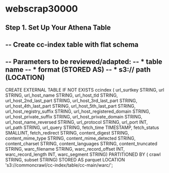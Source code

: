 # webscrap30000


## Step 1. Set Up Your Athena Table

-- Create cc-index table with flat schema
--
-- Parameters to be reviewed/adapted:
--  * table name
--  * format (STORED AS)
--  * s3:// path (LOCATION)
--
CREATE EXTERNAL TABLE IF NOT EXISTS ccindex (
  url_surtkey                   STRING,
  url                           STRING,
  url_host_name                 STRING,
  url_host_tld                  STRING,
  url_host_2nd_last_part        STRING,
  url_host_3rd_last_part        STRING,
  url_host_4th_last_part        STRING,
  url_host_5th_last_part        STRING,
  url_host_registry_suffix      STRING,
  url_host_registered_domain    STRING,
  url_host_private_suffix       STRING,
  url_host_private_domain       STRING,
  url_host_name_reversed        STRING,
  url_protocol                  STRING,
  url_port                      INT,
  url_path                      STRING,
  url_query                     STRING,
  fetch_time                    TIMESTAMP,
  fetch_status                  SMALLINT,
  fetch_redirect                STRING,
  content_digest                STRING,
  content_mime_type             STRING,
  content_mime_detected         STRING,
  content_charset               STRING,
  content_languages             STRING,
  content_truncated             STRING,
  warc_filename                 STRING,
  warc_record_offset            INT,
  warc_record_length            INT,
  warc_segment                  STRING)
PARTITIONED BY (
  crawl                         STRING,
  subset                        STRING)
STORED AS parquet
LOCATION 's3://commoncrawl/cc-index/table/cc-main/warc/';
